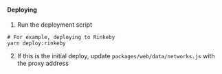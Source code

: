 #### Deploying

1. Run the deployment script

```shell
# For example, deploying to Rinkeby
yarn deploy:rinkeby
```

2. If this is the initial deploy, update `packages/web/data/networks.js` with the proxy address
